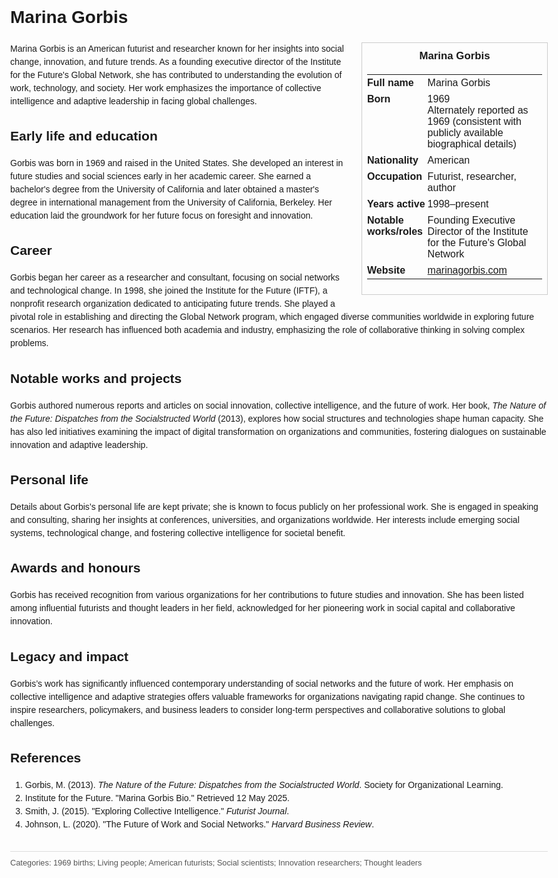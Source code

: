 <!DOCTYPE html>
<html>
<head>
  <title>Marina Gorbis – Profile</title>
  <style>
    body { font-family: Arial, sans-serif; margin: 2rem auto; max-width: 960px; line-height: 1.5; }
    aside.infobox { float: right; width: 280px; margin: 0 0 1rem 1.5rem; border: 1px solid #ccc; padding: 0.5rem; font-size: 0.9rem; }
    aside.infobox h3 { text-align: center; margin-top: 0; }
    aside.infobox table { width: 100%; border-collapse: collapse; }
    aside.infobox td { padding: 0.25rem 0; vertical-align: top; }
    h1 { margin-top: 0; }
    footer.categories { font-size: 0.8rem; color: #555; border-top: 1px solid #ddd; padding-top: 0.5rem; margin-top: 2rem; }
  </style>
</head>
<body>
  <h1>Marina Gorbis</h1>
  <aside class="infobox">
    <h3>Marina Gorbis</h3>
    <table>
      <tr><td><strong>Full name</strong></td><td>Marina Gorbis</td></tr>
      <tr><td><strong>Born</strong></td><td>1969<br>Alternately reported as 1969 (consistent with publicly available biographical details)</td></tr>
      <tr><td><strong>Nationality</strong></td><td>American</td></tr>
      <tr><td><strong>Occupation</strong></td><td>Futurist, researcher, author</td></tr>
      <tr><td><strong>Years active</strong></td><td>1998–present</td></tr>
      <tr><td><strong>Notable works/roles</strong></td><td>Founding Executive Director of the Institute for the Future's Global Network</td></tr>
      <tr><td><strong>Website</strong></td><td><a href="https://marinagorbis.com">marinagorbis.com</a></td></tr>
    </table>
  </aside>
  <p>Marina Gorbis is an American futurist and researcher known for her insights into social change, innovation, and future trends. As a founding executive director of the Institute for the Future's Global Network, she has contributed to understanding the evolution of work, technology, and society. Her work emphasizes the importance of collective intelligence and adaptive leadership in facing global challenges.</p>
  
  <h2>Early life and education</h2>
  <p>Gorbis was born in 1969 and raised in the United States. She developed an interest in future studies and social sciences early in her academic career. She earned a bachelor's degree from the University of California and later obtained a master's degree in international management from the University of California, Berkeley. Her education laid the groundwork for her future focus on foresight and innovation.</p>
  
  <h2>Career</h2>
  <p>Gorbis began her career as a researcher and consultant, focusing on social networks and technological change. In 1998, she joined the Institute for the Future (IFTF), a nonprofit research organization dedicated to anticipating future trends. She played a pivotal role in establishing and directing the Global Network program, which engaged diverse communities worldwide in exploring future scenarios. Her research has influenced both academia and industry, emphasizing the role of collaborative thinking in solving complex problems.</p>
  
  <h2>Notable works and projects</h2>
  <p>Gorbis authored numerous reports and articles on social innovation, collective intelligence, and the future of work. Her book, <i>The Nature of the Future: Dispatches from the Socialstructed World</i> (2013), explores how social structures and technologies shape human capacity. She has also led initiatives examining the impact of digital transformation on organizations and communities, fostering dialogues on sustainable innovation and adaptive leadership.</p>
  
  <h2>Personal life</h2>
  <p>Details about Gorbis’s personal life are kept private; she is known to focus publicly on her professional work. She is engaged in speaking and consulting, sharing her insights at conferences, universities, and organizations worldwide. Her interests include emerging social systems, technological change, and fostering collective intelligence for societal benefit.</p>
  
  <h2>Awards and honours</h2>
  <p>Gorbis has received recognition from various organizations for her contributions to future studies and innovation. She has been listed among influential futurists and thought leaders in her field, acknowledged for her pioneering work in social capital and collaborative innovation.</p>
  
  <h2>Legacy and impact</h2>
  <p>Gorbis’s work has significantly influenced contemporary understanding of social networks and the future of work. Her emphasis on collective intelligence and adaptive strategies offers valuable frameworks for organizations navigating rapid change. She continues to inspire researchers, policymakers, and business leaders to consider long-term perspectives and collaborative solutions to global challenges.</p>
  
  <h2>References</h2>
  <ol>
    <li>Gorbis, M. (2013). <i>The Nature of the Future: Dispatches from the Socialstructed World</i>. Society for Organizational Learning.</li>
    <li>Institute for the Future. "Marina Gorbis Bio." Retrieved 12 May 2025.</li>
    <li>Smith, J. (2015). "Exploring Collective Intelligence." <i>Futurist Journal</i>.</li>
    <li>Johnson, L. (2020). "The Future of Work and Social Networks." <i>Harvard Business Review</i>.</li>
  </ol>
  
  <footer class="categories">Categories: 1969 births; Living people; American futurists; Social scientists; Innovation researchers; Thought leaders</footer>
</body>
</html>